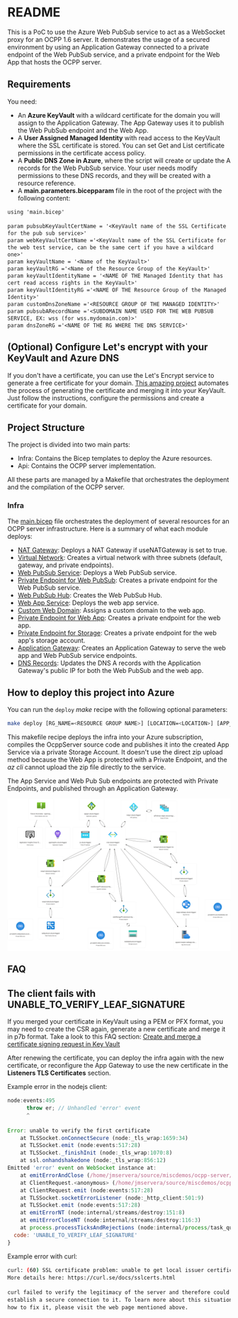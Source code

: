 # README

This is a PoC  to use the Azure Web PubSub service to act as a WebSocket proxy for an OCPP 1.6 server. It demonstrates the
usage of a secured environment by using an Application Gateway connected to a private endpoint of the Web PubSub service, and
a private endpoint for the Web App that hosts the OCPP server.

## Requirements

You need:

* An **Azure KeyVault** with a wildcard certificate for the domain you will assign to the Application Gateway. The App Gateway uses it to publish the Web PubSub endpoint and the Web App.
* A **User Assigned Managed Identity** with read access to the KeyVault where the SSL certificate is stored. You can set Get and List certificate permissions in the certificate access policy.
* A **Public DNS Zone in Azure**, where the script will create or update the A records for the Web PubSub service. Your user needs modify permissions to these DNS records, and they will be created with a resource reference.
* A **main.parameters.bicepparam** file in the root of the project with the following content:

```bicep
using 'main.bicep'

param pubsubKeyVaultCertName = '<KeyVault name of the SSL Certificate for the pub sub service>'
param webKeyVaultCertName ='<KeyVault name of the SSL Certificate for the web test service, can be the same cert if you have a wildcard one>'
param keyVaultName = '<Name of the KeyVault>'
param keyVaultRG ='<Name of the Resource Group of the KeyVault>'
param keyVaultIdentityName = '<NAME OF THE Managed Identity that has cert read access rights in the KeyVault>'
param keyVaultIdentityRG ='<NAME OF THE Resource Group of the Managed Identity>'
param customDnsZoneName ='<RESOURCE GROUP OF THE MANAGED IDENTITY>'
param pubsubARecordName ='<SUBDOMAIN NAME USED FOR THE WEB PUBSUB SERVICE, EX: wss (for wss.mydomain.com)>'
param dnsZoneRG ='<NAME OF THE RG WHERE THE DNS SERVICE>'
```

## (Optional) Configure Let's encrypt with your KeyVault and Azure DNS

If you don't have a certificate, you can use the Let's Encrypt service to generate a free certificate for your domain. [This amazing project](https://github.com/shibayan/keyvault-acmebot/wiki/Getting-Started) automates the process of generating the certificate and merging it into your KeyVault. Just follow the instructions, configure the permissions and create a certificate for your domain.

## Project Structure

The project is divided into two main parts:

* Infra: Contains the Bicep templates to deploy the Azure resources.
* Api: Contains the OCPP server implementation.

All these parts are managed by a Makefile that orchestrates the deployment and the compilation of the OCPP server.

### Infra

The [main.bicep](./infra/main.bicep) file orchestrates the deployment of several resources for an OCPP server infrastructure. Here is a summary of what each module deploys:

* [NAT Gateway](./infra/modules/natgw.bicep): Deploys a NAT Gateway if useNATGateway is set to true.
* [Virtual Network](./infra/modules/virtualNetwork.bicep): Creates a virtual network with three subnets (default, gateway, and private endpoints).
* [Web PubSub Service](./infra/modules/webPubSub.bicep): Deploys a Web PubSub service.
* [Private Endpoint for Web PubSub](./infra/modules/privateEndpoint.bicep): Creates a private endpoint for the Web PubSub service.
* [Web PubSub Hub](./infra/modules/webPubSubHub.bicep): Creates the Web PubSub Hub.
* [Web App Service](./infra/modules/webapp.bicep): Deploys the web app service.
* [Custom Web Domain](./infra/modules/customWebName.bicep): Assigns a custom domain to the web app.
* [Private Endpoint for Web App](./infra/modules/privateEndpoint.bicep): Creates a private endpoint for the web app.
* [Private Endpoint for Storage](./infra/modules/privateEndpoint.bicep): Creates a private endpoint for the web app's storage account.
* [Application Gateway](./infra/modules/appgw.bicep): Creates an Application Gateway to serve the web app and Web PubSub service endpoints.
* [DNS Records](./infra/modules/dns.bicep): Updates the DNS A records with the Application Gateway's public IP for both the Web PubSub and the web app.

## How to deploy this project into Azure

You can run the `deploy` *make* recipe with the following optional parameters:

```bash
make deploy [RG_NAME=<RESOURCE GROUP NAME>] [LOCATION=<LOCATION>] [APP_NAME=<APP NAME>]
```

This makefile recipe deploys the infra into your Azure subscription, compiles the OcppServer source code and publishes it into the created App Service via a private Storage Account. It doesn't use the direct zip upload method because the Web App is protected with a Private Endpoint, and the *az cli* cannot upload the zip file directly to the service.

The App Service and Web Pub Sub endpoints are protected with Private Endpoints, and published through an Application Gateway.

<div style="background-color:white">

![Infra](./img/Architecture.svg)

</div>

## FAQ

## The client fails with UNABLE_TO_VERIFY_LEAF_SIGNATURE

If you merged your certificate in KeyVault using a PEM or PFX format, you may need to create the CSR again, generate a new certificate and merge it in p7b format. Take a look to this FAQ section: [Create and merge a certificate signing request in Key Vault](https://learn.microsoft.com/en-us/azure/key-vault/certificates/create-certificate-signing-request?tabs=azure-portal#faqs)

After renewing the certificate, you can deploy the infra again with the new certificate, or reconfigure the App Gateway to use the new certificate in the **Listeners TLS Certificates** section.

Example error in the nodejs client:

```js
node:events:495
      throw er; // Unhandled 'error' event
      ^

Error: unable to verify the first certificate
    at TLSSocket.onConnectSecure (node:_tls_wrap:1659:34)
    at TLSSocket.emit (node:events:517:28)
    at TLSSocket._finishInit (node:_tls_wrap:1070:8)
    at ssl.onhandshakedone (node:_tls_wrap:856:12)
Emitted 'error' event on WebSocket instance at:
    at emitErrorAndClose (/home/jmservera/source/miscdemos/ocpp-server/client/node_modules/ws/lib/websocket.js:1041:13)
    at ClientRequest.<anonymous> (/home/jmservera/source/miscdemos/ocpp-server/client/node_modules/ws/lib/websocket.js:881:5)
    at ClientRequest.emit (node:events:517:28)
    at TLSSocket.socketErrorListener (node:_http_client:501:9)
    at TLSSocket.emit (node:events:517:28)
    at emitErrorNT (node:internal/streams/destroy:151:8)
    at emitErrorCloseNT (node:internal/streams/destroy:116:3)
    at process.processTicksAndRejections (node:internal/process/task_queues:82:21) {
  code: 'UNABLE_TO_VERIFY_LEAF_SIGNATURE'
}
```

Example error with curl:

```bash
curl: (60) SSL certificate problem: unable to get local issuer certificate
More details here: https://curl.se/docs/sslcerts.html

curl failed to verify the legitimacy of the server and therefore could not
establish a secure connection to it. To learn more about this situation and
how to fix it, please visit the web page mentioned above.
```
